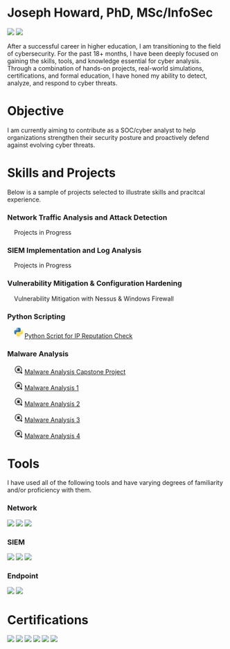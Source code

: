 # Joseph Howard, PhD, MSc/InfoSec
<a href="https://www.linkedin.com/in/josephchoward/"><img src="https://img.shields.io/badge/-LinkedIn-0072b1?&style=for-the-badge&logo=linkedin&logoColor=white" /></a>
<a href="https://medium.com/@infosecguy_88900">
  <img src="https://img.shields.io/badge/-Medium-000000?&style=for-the-badge&logo=medium&logoColor=white" />
</a>


After a successful career in higher education, I am transitioning to the field of cybersecurity. For the past 18+ months, I have been deeply focused on gaining the skills, tools, and knowledge essential for cyber analysis. Through a combination of hands-on projects, real-world simulations, certifications, and formal education, I have honed my ability to detect, analyze, and respond to cyber threats.

# Objective

I am currently aiming to contribute as a SOC/cyber analyst to help organizations strengthen their security posture and proactively defend against evolving cyber threats.

# Skills and Projects
Below is a sample of projects selected to illustrate skills and pracitcal experience.
### Network Traffic Analysis and Attack Detection
&nbsp;&nbsp;&nbsp;&nbsp;Projects in Progress

### SIEM Implementation and Log Analysis
&nbsp;&nbsp;&nbsp;&nbsp;Projects in Progress

### Vulnerability Mitigation & Configuration Hardening
&nbsp;&nbsp;&nbsp;&nbsp;Vulnerability Mitigation with Nessus & Windows Firewall

### Python Scripting
&nbsp;&nbsp;&nbsp;&nbsp;<img src="https://raw.githubusercontent.com/JosephCHoward/assets/main/icons/python_logo.svg" alt="python logo" width="20"/> [Python Script for IP Reputation Check](https://github.com/JosephCHoward/Python-IP-Check-Script)

### Malware Analysis
&nbsp;&nbsp;&nbsp;&nbsp;<img src="https://raw.githubusercontent.com/JosephCHoward/assets/main/icons/malware_bug.jpg" alt="malware icon" width="20"/> [Malware Analysis Capstone Project](https://github.com/JosephCHoward/Malware-Capstone)  

&nbsp;&nbsp;&nbsp;&nbsp;<img src="https://raw.githubusercontent.com/JosephCHoward/assets/main/icons/malware_bug.jpg" alt="malware icon" width="20"/> [Malware Analysis 1](https://github.com/JosephCHoward/Malware-Analysis-1)  

&nbsp;&nbsp;&nbsp;&nbsp;<img src="https://raw.githubusercontent.com/JosephCHoward/assets/main/icons/malware_bug.jpg" alt="malware icon" width="20"/> [Malware Analysis 2](https://github.com/JosephCHoward/Malware-Analysis-2)  

&nbsp;&nbsp;&nbsp;&nbsp;<img src="https://raw.githubusercontent.com/JosephCHoward/assets/main/icons/malware_bug.jpg" alt="malware icon" width="20"/> [Malware Analysis 3](https://github.com/JosephCHoward/Malware-Analysis-3)  

&nbsp;&nbsp;&nbsp;&nbsp;<img src="https://raw.githubusercontent.com/JosephCHoward/assets/main/icons/malware_bug.jpg" alt="malware icon" width="20"/> [Malware Analysis 4](https://github.com/JosephCHoward/Malware-Analysis-4)

# Tools
I have used all of the following tools and have varying degrees of familiarity and/or proficiency with them.

### Network
<div>
    <img src="https://img.shields.io/badge/-Wireshark-1679A7?&style=for-the-badge&logo=Wireshark&logoColor=white" />
    <img src="https://img.shields.io/badge/-tcpdump-1679A7?&style=for-the-badge&logo=tcpdump&logoColor=white" />
    <img src="https://img.shields.io/badge/-Suricata-EF3B2D?&style=for-the-badge&logo=Suricata&logoColor=white" />
</div>

### SIEM
<div>
    <img src="https://img.shields.io/badge/-Splunk-000000?&style=for-the-badge&logo=Splunk&logoColor=white" />
    <img src="https://img.shields.io/badge/-Microsoft_Sentinel-0078D4?&style=for-the-badge&logo=Microsoft&logoColor=white" />
    <img src="https://img.shields.io/badge/-Elastic-005571?&style=for-the-badge&logo=Elastic&logoColor=white" />
</div>

### Endpoint
<div>
    <img src="https://img.shields.io/badge/-Microsoft_Defender_for_Endpoint-00A4EF?&style=for-the-badge&logo=Microsoft&logoColor=white" />
    <img src="https://img.shields.io/badge/-Velociraptor-4B275F?&style=for-the-badge&logo=Velociraptor&logoColor=white" />
</div>

# Certifications
<div>
<img src="https://img.shields.io/badge/-CySA%2B-FF0000?&style=for-the-badge&logo=CompTIA&logoColor=white" />
<img src="https://img.shields.io/badge/-Security%2B-FF0000?&style=for-the-badge&logo=CompTIA&logoColor=white" />
<img src="https://img.shields.io/badge/-Network%2B-FF0000?&style=for-the-badge&logo=CompTIA&logoColor=white" />
<img src="https://img.shields.io/badge/-Kano%20Cyber%20Analyst%20Certificate-6A1B9A?&style=for-the-badge&logo=cybersecurity&logoColor=white" />
<img src="https://img.shields.io/badge/-Google%20Cybersecurity%20Certificate-4285F4?&style=for-the-badge&logo=google&logoColor=white" />
<img src="https://img.shields.io/badge/-Microsoft%20AZ--900-0078D4?&style=for-the-badge&logo=microsoft&logoColor=white" />
</div>


